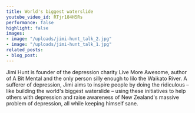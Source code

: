 ```yaml
---
title: World's biggest waterslide
youtube_video_id: RTjr184H5Rs
performance: false
highlight: false
images:
- image: "/uploads/jimi-hunt_talk_2.jpg"
- image: "/uploads/jimi-hunt_talk_1.jpg"
related_posts:
- blog_post: 
---
```


Jimi Hunt is founder of the depression charity Live More Awesome, author of A Bit Mental and the only person silly enough to lilo the Waikato River. A sufferer of depression, Jimi aims to inspire people by doing the ridiculous – like building the world's biggest waterslide – using these initiatives to help others with depression and raise awareness of New Zealand's massive problem of depression, all while keeping himself sane.
